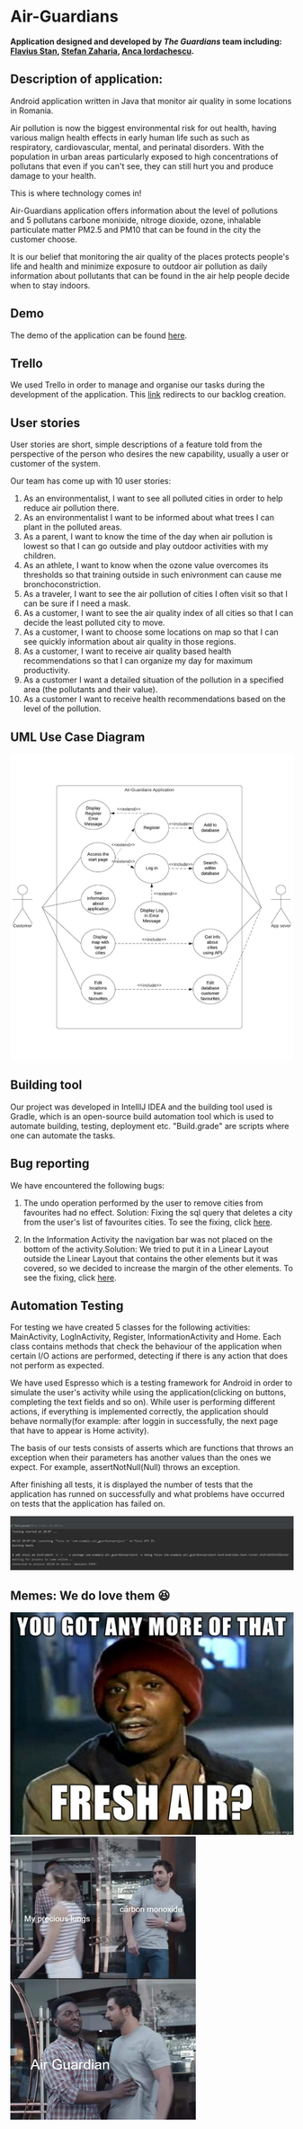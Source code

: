 # Air-Guardians
  **Application designed and developed by _The Guardians_ team including: [Flavius Stan](https://github.com/StanFlavius),  [Stefan Zaharia](https://github.com/stefzah),  [Anca Iordachescu](https://github.com/IordachescuAnca).**

## Description of application:
Android application written in Java that monitor air quality in some locations in Romania.

Air pollution is now the biggest environmental risk for out health, having various malign health effects in early human life such as such as respiratory, cardiovascular, mental, and perinatal disorders. With the population in urban areas particularly exposed to high concentrations of pollutans that even if you can't see, they can still hurt you and produce damage to your health.

This is where technology comes in!

Air-Guardians application offers information about the level of pollutions and 5 pollutans carbone monixide, nitroge dioxide, ozone, inhalable particulate matter PM2.5 and PM10 that can be found in the city the customer choose. 

It is our belief that monitoring the air quality of the places protects people's life and health
and minimize exposure to outdoor air pollution as daily information about pollutants that can
be found in the air help people decide when to stay indoors.

## Demo

The demo of the application can be found [here](https://www.youtube.com/watch?v=ubRtI4TTBhE&feature=youtu.be).

## Trello

We used Trello in order to manage and organise our tasks during the development of the application. This [link](https://trello.com/b/UBPFRoEN/air-guardian-development) redirects to our backlog creation.

## User stories

User stories are short, simple descriptions of a feature told from the perspective of the person who desires the new capability, usually a user or customer of the system. 

Our team has come up with 10 user stories:

1. As an environmentalist, I want to see all polluted cities in order to help reduce air pollution there.
2. As an environmentalist I want to be informed about what trees I can plant in the polluted areas.
3. As a parent, I want to know the time of the day when air pollution is lowest so that I can go outside and play outdoor activities with my children.
4. As an athlete, I want to know when the ozone value overcomes its thresholds so that training outside in such enivronment can cause me  bronchoconstriction.
5. As a traveler, I want to see the air pollution of cities I often visit so that I can be sure if I need a mask. 
6. As a customer, I want to see the air quality index of all cities so that I can decide the least polluted city to move.
7. As a customer, I want to choose some locations on map so that I can see quickly information about air quality in those regions.
8. As a customer, I want to receive air quality based health recommendations so that I can organize my day for maximum productivity.
9. As a customer I want a detailed situation of the pollution in a specified area (the pollutants and their value).
10. As a customer I want to receive health recommendations based on the level of the pollution.

## UML Use Case Diagram

![alt text](https://github.com/IordachescuAnca/Air-Guardians/blob/master/uml/uml.jpg)

## Building tool

Our project was developed in IntellIJ IDEA and the building tool used is Gradle, which is an open-source build automation tool which is used to automate building, testing, deployment etc. "Build.grade" are scripts where one can automate the tasks.

## Bug reporting

We have encountered the following bugs:

1. The undo operation performed by the user to remove cities from favourites had no effect. Solution: Fixing the sql query that deletes a city from the user's list of favourites cities. To see the fixing, click [here](https://github.com/IordachescuAnca/Air-Guardians/commit/0cc49fa528b6f8ab0f4f3473bbfb84320e38330e).

2. In the Information Activity the navigation bar was not placed on the bottom of the activity.Solution: We tried to put it in a Linear Layout outside the Linear Layout that contains the other elements but it was covered, so we decided to increase the margin of the other elements. To see the fixing, click [here](https://github.com/IordachescuAnca/Air-Guardians/commit/4f6d63f3afcce84c8308b7f8c9b79b4cf0659f90).

## Automation Testing

For testing we have created 5 classes for the following activities: MainActivity, LogInActivity, Register, InformationActivity and Home.
Each class contains methods that check the behaviour of the application when certain I/O actions are performed, detecting if there is any action that does not perform as expected.

We have used Espresso which is a testing framework for Android in order to simulate the user's activity while using the application(clicking on buttons, completing the text fields and so on). While user is performing different actions, if everything is implemented correctly, the application should behave normally(for example: after loggin in successfully, the next page that have to appear is Home activity).

The basis of our tests consists of asserts which are functions that throws an exception when their parameters has another values than the ones we expect. For example, assertNotNull(Null) throws an exception.

After finishing all tests, it is displayed the number of tests that the application has runned on successfully and what problems have occurred on tests that the application has failed on.

![Unit Testing](https://github.com/IordachescuAnca/Air-Guardians/blob/master/unit%20tests.png)


## Memes: We do love them :laughing:
![Meme 2](https://github.com/IordachescuAnca/Air-Guardians/blob/master/Memes/Meme-2.jpg)
![Meme 1](https://github.com/IordachescuAnca/Air-Guardians/blob/master/Memes/Meme-1.jpg)

